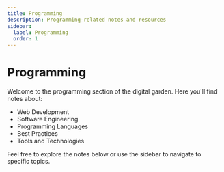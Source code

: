 ```yaml
---
title: Programming
description: Programming-related notes and resources
sidebar:
  label: Programming
  order: 1
---
```


# Programming

Welcome to the programming section of the digital garden. Here you'll find notes about:

- Web Development
- Software Engineering
- Programming Languages
- Best Practices
- Tools and Technologies

Feel free to explore the notes below or use the sidebar to navigate to specific topics. 